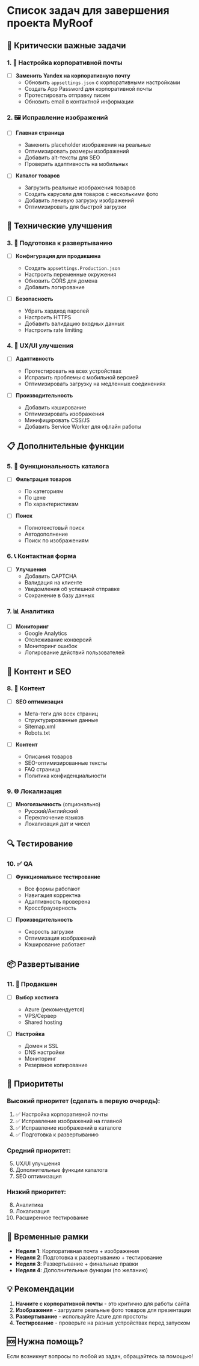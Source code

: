 # Список задач для завершения проекта MyRoof

## 🎯 Критически важные задачи

### 1. 📧 Настройка корпоративной почты
- [ ] **Заменить Yandex на корпоративную почту**
  - Обновить `appsettings.json` с корпоративными настройками
  - Создать App Password для корпоративной почты
  - Протестировать отправку писем
  - Обновить email в контактной информации

### 2. 🖼️ Исправление изображений
- [ ] **Главная страница**
  - Заменить placeholder изображения на реальные
  - Оптимизировать размеры изображений
  - Добавить alt-тексты для SEO
  - Проверить адаптивность на мобильных

- [ ] **Каталог товаров**
  - Загрузить реальные изображения товаров
  - Создать карусели для товаров с несколькими фото
  - Добавить ленивую загрузку изображений
  - Оптимизировать для быстрой загрузки

## 🔧 Технические улучшения

### 3. 🚀 Подготовка к развертыванию
- [ ] **Конфигурация для продакшена**
  - Создать `appsettings.Production.json`
  - Настроить переменные окружения
  - Обновить CORS для домена
  - Добавить логирование

- [ ] **Безопасность**
  - Убрать хардкод паролей
  - Настроить HTTPS
  - Добавить валидацию входных данных
  - Настроить rate limiting

### 4. 📱 UX/UI улучшения
- [ ] **Адаптивность**
  - Протестировать на всех устройствах
  - Исправить проблемы с мобильной версией
  - Оптимизировать загрузку на медленных соединениях

- [ ] **Производительность**
  - Добавить кэширование
  - Оптимизировать изображения
  - Минифицировать CSS/JS
  - Добавить Service Worker для офлайн работы

## 📋 Дополнительные функции

### 5. 🛒 Функциональность каталога
- [ ] **Фильтрация товаров**
  - По категориям
  - По цене
  - По характеристикам

- [ ] **Поиск**
  - Полнотекстовый поиск
  - Автодополнение
  - Поиск по изображениям

### 6. 📞 Контактная форма
- [ ] **Улучшения**
  - Добавить CAPTCHA
  - Валидация на клиенте
  - Уведомления об успешной отправке
  - Сохранение в базу данных

### 7. 📊 Аналитика
- [ ] **Мониторинг**
  - Google Analytics
  - Отслеживание конверсий
  - Мониторинг ошибок
  - Логирование действий пользователей

## 🎨 Контент и SEO

### 8. 📝 Контент
- [ ] **SEO оптимизация**
  - Мета-теги для всех страниц
  - Структурированные данные
  - Sitemap.xml
  - Robots.txt

- [ ] **Контент**
  - Описания товаров
  - SEO-оптимизированные тексты
  - FAQ страница
  - Политика конфиденциальности

### 9. 🌐 Локализация
- [ ] **Многоязычность** (опционально)
  - Русский/Английский
  - Переключение языков
  - Локализация дат и чисел

## 🔍 Тестирование

### 10. ✅ QA
- [ ] **Функциональное тестирование**
  - Все формы работают
  - Навигация корректна
  - Адаптивность проверена
  - Кроссбраузерность

- [ ] **Производительность**
  - Скорость загрузки
  - Оптимизация изображений
  - Кэширование работает

## 📦 Развертывание

### 11. 🚀 Продакшен
- [ ] **Выбор хостинга**
  - Azure (рекомендуется)
  - VPS/Сервер
  - Shared hosting

- [ ] **Настройка**
  - Домен и SSL
  - DNS настройки
  - Мониторинг
  - Резервное копирование

## 🎯 Приоритеты

### Высокий приоритет (сделать в первую очередь):
1. ✅ Настройка корпоративной почты
2. ✅ Исправление изображений на главной
3. ✅ Исправление изображений в каталоге
4. ✅ Подготовка к развертыванию

### Средний приоритет:
5. UX/UI улучшения
6. Дополнительные функции каталога
7. SEO оптимизация

### Низкий приоритет:
8. Аналитика
9. Локализация
10. Расширенное тестирование

## 📅 Временные рамки

- **Неделя 1**: Корпоративная почта + изображения
- **Неделя 2**: Подготовка к развертыванию + тестирование
- **Неделя 3**: Развертывание + финальные правки
- **Неделя 4**: Дополнительные функции (по желанию)

## 💡 Рекомендации

1. **Начните с корпоративной почты** - это критично для работы сайта
2. **Изображения** - загрузите реальные фото товаров для презентации
3. **Развертывание** - используйте Azure для простоты
4. **Тестирование** - проверьте на разных устройствах перед запуском

## 🆘 Нужна помощь?

Если возникнут вопросы по любой из задач, обращайтесь за помощью!
